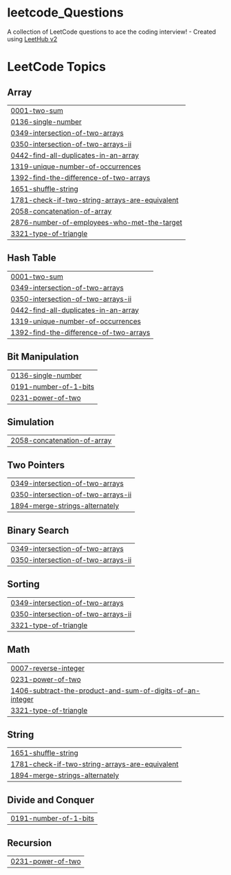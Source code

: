 # leetcode_Questions
A collection of LeetCode questions to ace the coding interview! - Created using [LeetHub v2](https://github.com/arunbhardwaj/LeetHub-2.0)

<!---LeetCode Topics Start-->
# LeetCode Topics
## Array
|  |
| ------- |
| [0001-two-sum](https://github.com/muhammadshehzaib/leetcode_Questions/tree/master/0001-two-sum) |
| [0136-single-number](https://github.com/muhammadshehzaib/leetcode_Questions/tree/master/0136-single-number) |
| [0349-intersection-of-two-arrays](https://github.com/muhammadshehzaib/leetcode_Questions/tree/master/0349-intersection-of-two-arrays) |
| [0350-intersection-of-two-arrays-ii](https://github.com/muhammadshehzaib/leetcode_Questions/tree/master/0350-intersection-of-two-arrays-ii) |
| [0442-find-all-duplicates-in-an-array](https://github.com/muhammadshehzaib/leetcode_Questions/tree/master/0442-find-all-duplicates-in-an-array) |
| [1319-unique-number-of-occurrences](https://github.com/muhammadshehzaib/leetcode_Questions/tree/master/1319-unique-number-of-occurrences) |
| [1392-find-the-difference-of-two-arrays](https://github.com/muhammadshehzaib/leetcode_Questions/tree/master/1392-find-the-difference-of-two-arrays) |
| [1651-shuffle-string](https://github.com/muhammadshehzaib/leetcode_Questions/tree/master/1651-shuffle-string) |
| [1781-check-if-two-string-arrays-are-equivalent](https://github.com/muhammadshehzaib/leetcode_Questions/tree/master/1781-check-if-two-string-arrays-are-equivalent) |
| [2058-concatenation-of-array](https://github.com/muhammadshehzaib/leetcode_Questions/tree/master/2058-concatenation-of-array) |
| [2876-number-of-employees-who-met-the-target](https://github.com/muhammadshehzaib/leetcode_Questions/tree/master/2876-number-of-employees-who-met-the-target) |
| [3321-type-of-triangle](https://github.com/muhammadshehzaib/leetcode_Questions/tree/master/3321-type-of-triangle) |
## Hash Table
|  |
| ------- |
| [0001-two-sum](https://github.com/muhammadshehzaib/leetcode_Questions/tree/master/0001-two-sum) |
| [0349-intersection-of-two-arrays](https://github.com/muhammadshehzaib/leetcode_Questions/tree/master/0349-intersection-of-two-arrays) |
| [0350-intersection-of-two-arrays-ii](https://github.com/muhammadshehzaib/leetcode_Questions/tree/master/0350-intersection-of-two-arrays-ii) |
| [0442-find-all-duplicates-in-an-array](https://github.com/muhammadshehzaib/leetcode_Questions/tree/master/0442-find-all-duplicates-in-an-array) |
| [1319-unique-number-of-occurrences](https://github.com/muhammadshehzaib/leetcode_Questions/tree/master/1319-unique-number-of-occurrences) |
| [1392-find-the-difference-of-two-arrays](https://github.com/muhammadshehzaib/leetcode_Questions/tree/master/1392-find-the-difference-of-two-arrays) |
## Bit Manipulation
|  |
| ------- |
| [0136-single-number](https://github.com/muhammadshehzaib/leetcode_Questions/tree/master/0136-single-number) |
| [0191-number-of-1-bits](https://github.com/muhammadshehzaib/leetcode_Questions/tree/master/0191-number-of-1-bits) |
| [0231-power-of-two](https://github.com/muhammadshehzaib/leetcode_Questions/tree/master/0231-power-of-two) |
## Simulation
|  |
| ------- |
| [2058-concatenation-of-array](https://github.com/muhammadshehzaib/leetcode_Questions/tree/master/2058-concatenation-of-array) |
## Two Pointers
|  |
| ------- |
| [0349-intersection-of-two-arrays](https://github.com/muhammadshehzaib/leetcode_Questions/tree/master/0349-intersection-of-two-arrays) |
| [0350-intersection-of-two-arrays-ii](https://github.com/muhammadshehzaib/leetcode_Questions/tree/master/0350-intersection-of-two-arrays-ii) |
| [1894-merge-strings-alternately](https://github.com/muhammadshehzaib/leetcode_Questions/tree/master/1894-merge-strings-alternately) |
## Binary Search
|  |
| ------- |
| [0349-intersection-of-two-arrays](https://github.com/muhammadshehzaib/leetcode_Questions/tree/master/0349-intersection-of-two-arrays) |
| [0350-intersection-of-two-arrays-ii](https://github.com/muhammadshehzaib/leetcode_Questions/tree/master/0350-intersection-of-two-arrays-ii) |
## Sorting
|  |
| ------- |
| [0349-intersection-of-two-arrays](https://github.com/muhammadshehzaib/leetcode_Questions/tree/master/0349-intersection-of-two-arrays) |
| [0350-intersection-of-two-arrays-ii](https://github.com/muhammadshehzaib/leetcode_Questions/tree/master/0350-intersection-of-two-arrays-ii) |
| [3321-type-of-triangle](https://github.com/muhammadshehzaib/leetcode_Questions/tree/master/3321-type-of-triangle) |
## Math
|  |
| ------- |
| [0007-reverse-integer](https://github.com/muhammadshehzaib/leetcode_Questions/tree/master/0007-reverse-integer) |
| [0231-power-of-two](https://github.com/muhammadshehzaib/leetcode_Questions/tree/master/0231-power-of-two) |
| [1406-subtract-the-product-and-sum-of-digits-of-an-integer](https://github.com/muhammadshehzaib/leetcode_Questions/tree/master/1406-subtract-the-product-and-sum-of-digits-of-an-integer) |
| [3321-type-of-triangle](https://github.com/muhammadshehzaib/leetcode_Questions/tree/master/3321-type-of-triangle) |
## String
|  |
| ------- |
| [1651-shuffle-string](https://github.com/muhammadshehzaib/leetcode_Questions/tree/master/1651-shuffle-string) |
| [1781-check-if-two-string-arrays-are-equivalent](https://github.com/muhammadshehzaib/leetcode_Questions/tree/master/1781-check-if-two-string-arrays-are-equivalent) |
| [1894-merge-strings-alternately](https://github.com/muhammadshehzaib/leetcode_Questions/tree/master/1894-merge-strings-alternately) |
## Divide and Conquer
|  |
| ------- |
| [0191-number-of-1-bits](https://github.com/muhammadshehzaib/leetcode_Questions/tree/master/0191-number-of-1-bits) |
## Recursion
|  |
| ------- |
| [0231-power-of-two](https://github.com/muhammadshehzaib/leetcode_Questions/tree/master/0231-power-of-two) |
<!---LeetCode Topics End-->